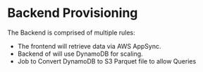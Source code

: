 # Backend Provisioning

The Backend is comprised of multiple rules:

  - The frontend will retrieve data via AWS AppSync. 
  - Backend of will use DynamoDB for scaling.
  - Job to Convert DynamoDB to S3 Parquet file to allow Queries
